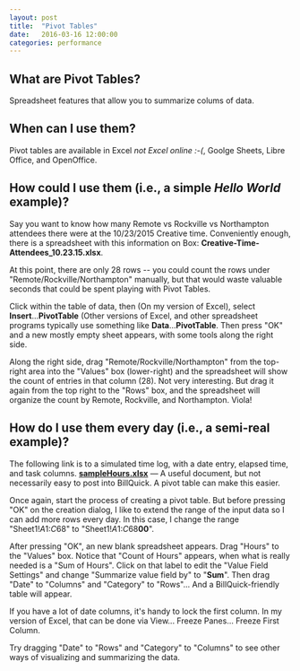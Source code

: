```yaml
---
layout: post
title:  "Pivot Tables"
date:   2016-03-16 12:00:00
categories: performance
---
```


What are Pivot Tables?
----------------------

Spreadsheet features that allow you to summarize colums of data.

When can I use them?
--------------------

Pivot tables are available in Excel _not Excel online :-(_, Goolge Sheets, Libre Office, and OpenOffice.

How could I use them (i.e., a simple _Hello World_ example)?
------------------

Say you want to know how many Remote vs Rockville vs Northampton attendees there were at the 10/23/2015 Creative time.
Conveniently enough, there is a spreadsheet with this information on Box: **Creative-Time-Attendees_10.23.15.xlsx**.

At this point, there are only 28 rows -- you could count the rows under "Remote/Rockville/Northampton" manually, but that would waste valuable seconds that could be spent playing with Pivot Tables.

Click within the table of data, then (On my version of Excel), select **Insert**...**PivotTable** (Other versions of Excel, and other spreadsheet programs typically use something like **Data**...**PivotTable**.  Then press "OK" and a new mostly empty sheet appears, with some tools along the right side.

Along the right side, drag "Remote/Rockville/Northampton" from the top-right area into the "Values" box (lower-right) and the spreadsheet will show the count of entries in that column (28). Not very interesting. But drag it again from the top right to the "Rows" box, and the spreadsheet will organize the count by Remote, Rockville, and Northampton. Viola!

How do I use them every day (i.e., a semi-real example)?
--------------------

The following link is to a simulated time log, with a date entry, elapsed time, and task columns. [**sampleHours.xlsx**](/files/sampleHours.xlsx) &mdash; A useful document, but not necessarily easy to post into BillQuick.  A pivot table can make this easier.  

Once again, start the process of creating a pivot table.  But before pressing "OK" on the creation dialog, I like to extend the range of the input data so I can add more rows every day.  In this case, I change the range "Sheet1!$A$1:$C$68" to "Sheet1!$A$1:$C$68**00**".

After pressing "OK", an new blank spreadsheet appears.  Drag "Hours" to the "Values" box.  Notice that "Count of Hours" appears, when what is really needed is a "Sum of Hours". Click on that label to edit the "Value Field Settings" and change "Summarize value field by" to "**Sum**".  Then drag "Date" to "Columns" and "Category" to "Rows"... And a BillQuick-friendly table will appear.

If you have a lot of date columns, it's handy to lock the first column. In my version of Excel, that can be done via View... Freeze Panes... Freeze First Column.

Try dragging "Date" to "Rows" and "Category" to "Columns" to see other ways of visualizing and summarizing the data.
